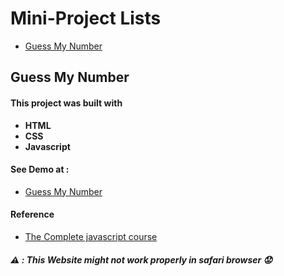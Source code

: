 # Mini-Project Lists
- [Guess My Number](https://github.com/Tiangfuu23/My-Mini-Project#guess-my-number)
## Guess My Number
#### This project was built with 
- **HTML** 
- **CSS**
- **Javascript**
#### See Demo at :
- [Guess My Number](https://guessmynumber-tiangfuu23.netlify.app/)
#### Reference
- [The Complete javascript course](https://www.udemy.com/course/the-complete-javascript-course/)
##### :warning: : This Website might not work properly in safari browser :worried:
